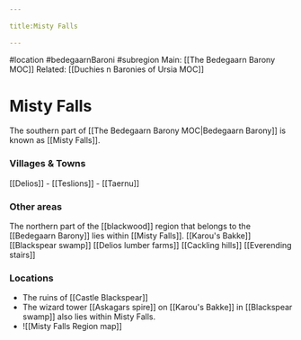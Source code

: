 --- 
title:Misty Falls 
---
#location #bedegaarnBaroni #subregion
Main: [[The Bedegaarn Barony MOC]] 
Related: [[Duchies n Baronies of Ursia MOC]]
# Misty Falls

The southern part of [[The Bedegaarn Barony MOC|Bedegaarn Barony]] is known as [[Misty Falls]]. 
### Villages & Towns
[[Delios]] - [[Teslions]] - [[Taernu]] 

### Other areas
The northern part of the [[blackwood]] region that belongs to the [[Bedegaarn Barony]] lies within [[Misty Falls]].
[[Karou's Bakke]]
[[Blackspear swamp]]
[[Delios lumber farms]]
[[Cackling hills]]
[[Everending stairs]]


### Locations
- The ruins of [[Castle Blackspear]] 
- The wizard tower [[Askagars spire]] on [[Karou's Bakke]] in [[Blackspear swamp]] also lies within Misty Falls.
- ![[Misty Falls Region map]]
